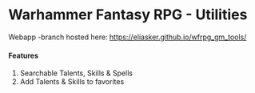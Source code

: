 # Warhammer Fantasy RPG - Utilities
Webapp -branch hosted here: https://eliasker.github.io/wfrpg_gm_tools/ 

#### Features
1) Searchable Talents, Skills & Spells
2) Add Talents & Skills to favorites
